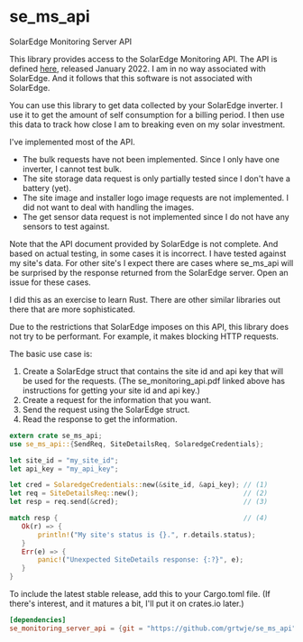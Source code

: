 # se_ms_api
 SolarEdge Monitoring Server API

This library provides access to the SolarEdge Monitoring API. The API is defined [here](https://www.solaredge.com/sites/default/files/se_monitoring_api.pdf), released January 2022. I am in no way associated with SolarEdge. And it follows that this software is not associated with SolarEdge.

You can use this library to get data collected by your SolarEdge inverter. I use it to get the amount of self consumption for a billing period. I then use this data to track how close I am to breaking even on my solar investment.

I've implemented most of the API.
* The bulk requests have not been implemented. Since I only have one inverter, I cannot test bulk.
* The site storage data request is only partially tested since I don't have a battery (yet).
* The site image and installer logo image requests are not implemented. I did not want to deal with handling the images.
* The get sensor data request is not implemented since I do not have any sensors to test against.

Note that the API document provided by SolarEdge is not complete. And based on actual testing, in some cases it is incorrect. I have tested against my site's data. For other site's I expect there are cases where se_ms_api will be surprised by the response returned from the SolarEdge server. Open an issue for these cases.

I did this as an exercise to learn Rust.  There are other similar libraries out there that are more sophisticated. 

Due to the restrictions that SolarEdge imposes on this API, this library does not try to be performant. For example, it makes blocking HTTP requests.

The basic use case is:

1. Create a SolarEdge struct that contains the site id and api key that will be used for the requests. (The se_monitoring_api.pdf linked above has instructions for getting your site id and api key.)
2. Create a request for the information that you want.
3. Send the request using the SolarEdge struct.
4. Read the response to get the information.

```rust
extern crate se_ms_api;
use se_ms_api::{SendReq, SiteDetailsReq, SolaredgeCredentials};

let site_id = "my_site_id";
let api_key = "my_api_key";

let cred = SolaredgeCredentials::new(&site_id, &api_key); // (1)
let req = SiteDetailsReq::new();                          // (2)
let resp = req.send(&cred);                               // (3)

match resp {                                              // (4)
   Ok(r) => {
       println!("My site's status is {}.", r.details.status);
   }
   Err(e) => {
       panic!("Unexpected SiteDetails response: {:?}", e);
   }
}
```

To include the latest stable release, add this to your Cargo.toml file. (If there's interest, and it matures a bit, I'll put it on crates.io later.)

```toml
[dependencies]
se_monitoring_server_api = {git = "https://github.com/grtwje/se_ms_api", tag = "0.1.0-alpha.4"}
```
